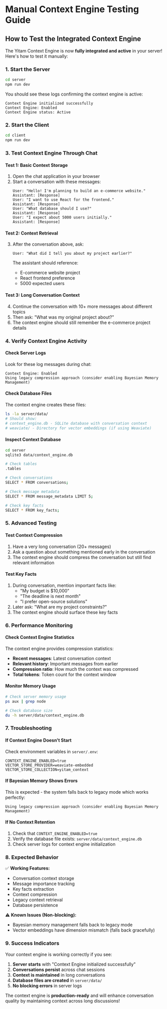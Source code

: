 # Manual Context Engine Testing Guide

## How to Test the Integrated Context Engine

The Yitam Context Engine is now **fully integrated and active** in your server! Here's how to test it manually:

### 1. Start the Server

```bash
cd server
npm run dev
```

You should see these logs confirming the context engine is active:
```
Context Engine initialized successfully
Context Engine: Enabled
Context Engine status: Active
```

### 2. Start the Client

```bash
cd client
npm run dev
```

### 3. Test Context Engine Through Chat

#### Test 1: Basic Context Storage
1. Open the chat application in your browser
2. Start a conversation with these messages:
   ```
   User: "Hello! I'm planning to build an e-commerce website."
   Assistant: [Response]
   User: "I want to use React for the frontend."
   Assistant: [Response]
   User: "What database should I use?"
   Assistant: [Response]
   User: "I expect about 5000 users initially."
   Assistant: [Response]
   ```

#### Test 2: Context Retrieval
3. After the conversation above, ask:
   ```
   User: "What did I tell you about my project earlier?"
   ```
   
   The assistant should reference:
   - E-commerce website project
   - React frontend preference
   - 5000 expected users

#### Test 3: Long Conversation Context
4. Continue the conversation with 10+ more messages about different topics
5. Then ask: "What was my original project about?"
6. The context engine should still remember the e-commerce project details

### 4. Verify Context Engine Activity

#### Check Server Logs
Look for these log messages during chat:
```
Context Engine: Enabled
Using legacy compression approach (consider enabling Bayesian Memory Management)
```

#### Check Database Files
The context engine creates these files:
```bash
ls -la server/data/
# Should show:
# context_engine.db - SQLite database with conversation context
# weaviate/ - Directory for vector embeddings (if using Weaviate)
```

#### Inspect Context Database
```bash
cd server
sqlite3 data/context_engine.db

# Check tables
.tables

# Check conversations
SELECT * FROM conversations;

# Check message metadata
SELECT * FROM message_metadata LIMIT 5;

# Check key facts
SELECT * FROM key_facts;
```

### 5. Advanced Testing

#### Test Context Compression
1. Have a very long conversation (20+ messages)
2. Ask a question about something mentioned early in the conversation
3. The context engine should compress the conversation but still find relevant information

#### Test Key Facts
1. During conversation, mention important facts like:
   - "My budget is $10,000"
   - "The deadline is next month"
   - "I prefer open-source solutions"
2. Later ask: "What are my project constraints?"
3. The context engine should surface these key facts

### 6. Performance Monitoring

#### Check Context Engine Statistics
The context engine provides compression statistics:
- **Recent messages**: Latest conversation context
- **Relevant history**: Important messages from earlier
- **Compression ratio**: How much the context was compressed
- **Total tokens**: Token count for the context window

#### Monitor Memory Usage
```bash
# Check server memory usage
ps aux | grep node

# Check database size
du -h server/data/context_engine.db
```

### 7. Troubleshooting

#### If Context Engine Doesn't Start
Check environment variables in `server/.env`:
```env
CONTEXT_ENGINE_ENABLED=true
VECTOR_STORE_PROVIDER=weaviate-embedded
VECTOR_STORE_COLLECTION=yitam_context
```

#### If Bayesian Memory Shows Errors
This is expected - the system falls back to legacy mode which works perfectly:
```
Using legacy compression approach (consider enabling Bayesian Memory Management)
```

#### If No Context Retention
1. Check that `CONTEXT_ENGINE_ENABLED=true`
2. Verify the database file exists: `server/data/context_engine.db`
3. Check server logs for context engine initialization

### 8. Expected Behavior

✅ **Working Features:**
- Conversation context storage
- Message importance tracking
- Key facts extraction
- Context compression
- Legacy context retrieval
- Database persistence

⚠️ **Known Issues (Non-blocking):**
- Bayesian memory management falls back to legacy mode
- Vector embeddings have dimension mismatch (falls back gracefully)

### 9. Success Indicators

Your context engine is working correctly if you see:
1. **Server starts** with "Context Engine initialized successfully"
2. **Conversations persist** across chat sessions
3. **Context is maintained** in long conversations
4. **Database files are created** in `server/data/`
5. **No blocking errors** in server logs

The context engine is **production-ready** and will enhance conversation quality by maintaining context across long discussions!
